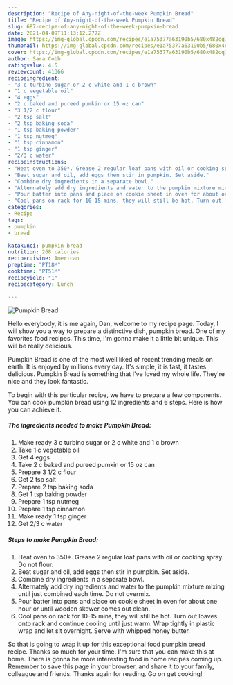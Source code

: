 ```yaml
---
description: "Recipe of Any-night-of-the-week Pumpkin Bread"
title: "Recipe of Any-night-of-the-week Pumpkin Bread"
slug: 687-recipe-of-any-night-of-the-week-pumpkin-bread
date: 2021-04-09T11:13:12.277Z
image: https://img-global.cpcdn.com/recipes/e1a75377a63190b5/680x482cq70/pumpkin-bread-recipe-main-photo.jpg
thumbnail: https://img-global.cpcdn.com/recipes/e1a75377a63190b5/680x482cq70/pumpkin-bread-recipe-main-photo.jpg
cover: https://img-global.cpcdn.com/recipes/e1a75377a63190b5/680x482cq70/pumpkin-bread-recipe-main-photo.jpg
author: Sara Cobb
ratingvalue: 4.5
reviewcount: 41366
recipeingredient:
- "3 c turbino sugar or 2 c white and 1 c brown"
- "1 c vegetable oil"
- "4 eggs"
- "2 c baked and pureed pumkin or 15 oz can"
- "3 1/2 c flour"
- "2 tsp salt"
- "2 tsp baking soda"
- "1 tsp baking powder"
- "1 tsp nutmeg"
- "1 tsp cinnamon"
- "1 tsp ginger"
- "2/3 c water"
recipeinstructions:
- "Heat oven to 350*. Grease 2 regular loaf pans with oil or cooking spray. Do not flour."
- "Beat sugar and oil, add eggs then stir in pumpkin. Set aside."
- "Combine dry ingredients in a separate bowl."
- "Alternately add dry ingredients and water to the pumpkin mixture mixing until just combined each time. Do not overmix."
- "Pour batter into pans and place on cookie sheet in oven for about one hour or until wooden skewer comes out clean."
- "Cool pans on rack for 10-15 mins, they will still be hot. Turn out loaves onto rack and continue cooling until just warm. Wrap tightly in plastic wrap and let sit overnight. Serve with whipped honey butter."
categories:
- Recipe
tags:
- pumpkin
- bread

katakunci: pumpkin bread 
nutrition: 268 calories
recipecuisine: American
preptime: "PT18M"
cooktime: "PT51M"
recipeyield: "1"
recipecategory: Lunch

---
```



![Pumpkin Bread](https://img-global.cpcdn.com/recipes/e1a75377a63190b5/680x482cq70/pumpkin-bread-recipe-main-photo.jpg)

Hello everybody, it is me again, Dan, welcome to my recipe page. Today, I will show you a way to prepare a distinctive dish, pumpkin bread. One of my favorites food recipes. This time, I'm gonna make it a little bit unique. This will be really delicious.

Pumpkin Bread is one of the most well liked of recent trending meals on earth. It is enjoyed by millions every day. It's simple, it is fast, it tastes delicious. Pumpkin Bread is something that I've loved my whole life. They're nice and they look fantastic.




To begin with this particular recipe, we have to prepare a few components. You can cook pumpkin bread using 12 ingredients and 6 steps. Here is how you can achieve it.

<!--inarticleads1-->

##### The ingredients needed to make Pumpkin Bread:

1. Make ready 3 c turbino sugar or 2 c white and 1 c brown
1. Take 1 c vegetable oil
1. Get 4 eggs
1. Take 2 c baked and pureed pumkin or 15 oz can
1. Prepare 3 1/2 c flour
1. Get 2 tsp salt
1. Prepare 2 tsp baking soda
1. Get 1 tsp baking powder
1. Prepare 1 tsp nutmeg
1. Prepare 1 tsp cinnamon
1. Make ready 1 tsp ginger
1. Get 2/3 c water




<!--inarticleads2-->

##### Steps to make Pumpkin Bread:

1. Heat oven to 350*. Grease 2 regular loaf pans with oil or cooking spray. Do not flour.
1. Beat sugar and oil, add eggs then stir in pumpkin. Set aside.
1. Combine dry ingredients in a separate bowl.
1. Alternately add dry ingredients and water to the pumpkin mixture mixing until just combined each time. Do not overmix.
1. Pour batter into pans and place on cookie sheet in oven for about one hour or until wooden skewer comes out clean.
1. Cool pans on rack for 10-15 mins, they will still be hot. Turn out loaves onto rack and continue cooling until just warm. Wrap tightly in plastic wrap and let sit overnight. Serve with whipped honey butter.




So that is going to wrap it up for this exceptional food pumpkin bread recipe. Thanks so much for your time. I'm sure that you can make this at home. There is gonna be more interesting food in home recipes coming up. Remember to save this page in your browser, and share it to your family, colleague and friends. Thanks again for reading. Go on get cooking!
